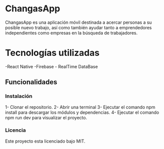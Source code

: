 # ChangasApp
ChangasApp es una aplicación móvil destinada a acercar personas a su posible nuevo trabajo, así como también ayudar tanto a emprendedores independientes como empresas en la búsqueda de trabajadores.  
# Tecnologías utilizadas
-React Native
-Firebase - RealTime DataBase


## Funcionalidades


### Instalación
1- Clonar el repositorio.
2- Abrir una terminal
3- Ejecutar el comando npm install para descargar los módulos y dependencias.
4- Ejecutar el comando npm run dev para visualizar el proyecto.

### Licencia
Este proyecto esta licenciado bajo MIT.